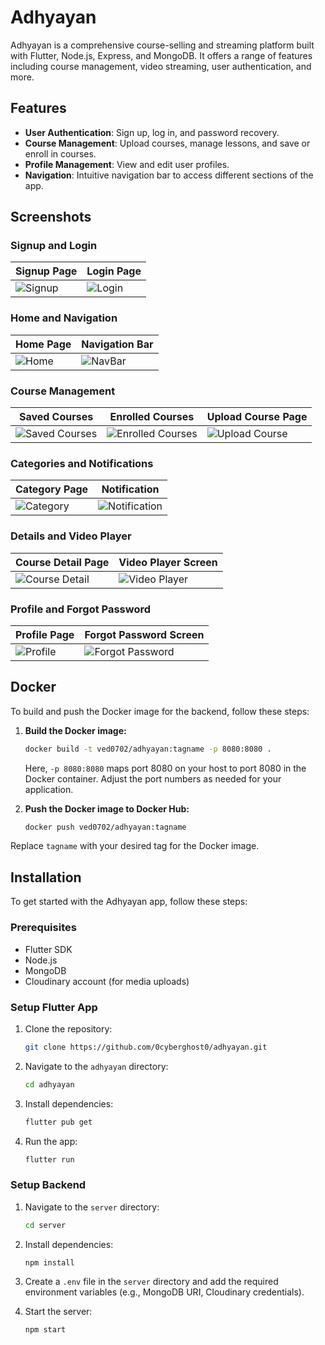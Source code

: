 # Adhyayan

Adhyayan is a comprehensive course-selling and streaming platform built with Flutter, Node.js, Express, and MongoDB. It offers a range of features including course management, video streaming, user authentication, and more.

## Features

- **User Authentication**: Sign up, log in, and password recovery.
- **Course Management**: Upload courses, manage lessons, and save or enroll in courses.
- **Profile Management**: View and edit user profiles.
- **Navigation**: Intuitive navigation bar to access different sections of the app.

## Screenshots

### Signup and Login
| Signup Page | Login Page |
|-------------|------------|
| ![Signup](https://github.com/user-attachments/assets/ea2498ae-faf8-446b-9e60-e9867a57ec24) | ![Login](https://github.com/user-attachments/assets/f283b290-fcba-40e6-a34e-deb6c3be0992) |

### Home and Navigation
| Home Page | Navigation Bar |
|-----------|----------------|
| ![Home](https://github.com/user-attachments/assets/7235495d-1412-4966-bc61-3e516e0c9e0c) | ![NavBar](https://github.com/user-attachments/assets/febb0c3e-954b-4fe6-897c-4445982446e9) |

### Course Management
| Saved Courses | Enrolled Courses | Upload Course Page |
|---------------|-------------------|--------------------|
| ![Saved Courses](https://github.com/user-attachments/assets/1ce3aee5-a6d1-4e23-8372-60814eb1b8da) | ![Enrolled Courses](https://github.com/user-attachments/assets/81dbf6c2-0682-451c-8ee8-9ad5316022b6) | ![Upload Course](https://github.com/user-attachments/assets/21d4b1b8-c2ac-40e6-8a7f-de823434b647) |

### Categories and Notifications
| Category Page | Notification |
|---------------|--------------|
| ![Category](https://github.com/user-attachments/assets/798ddca1-fa70-40de-a60d-75a3b2042839) | ![Notification](https://github.com/user-attachments/assets/fbbf409f-5920-4ec7-9dc1-3a84d2964e90) |

### Details and Video Player
| Course Detail Page | Video Player Screen |
|--------------------|---------------------|
| ![Course Detail](https://github.com/user-attachments/assets/3c392a9b-5a7b-413e-b90d-0cf2013a87e5) | ![Video Player](https://github.com/user-attachments/assets/89024ca0-b543-4c1e-a6ef-328016008230) |

### Profile and Forgot Password
| Profile Page | Forgot Password Screen |
|--------------|-------------------------|
| ![Profile](https://github.com/user-attachments/assets/1a0fff98-1925-48e8-910d-2f6e5da5e3e7) | ![Forgot Password](https://github.com/user-attachments/assets/d045a85d-2962-417c-922d-33ebd66acdcb) |

## Docker

To build and push the Docker image for the backend, follow these steps:

1. **Build the Docker image:**
    ```bash
    docker build -t ved0702/adhyayan:tagname -p 8080:8080 .
    ```

    Here, `-p 8080:8080` maps port 8080 on your host to port 8080 in the Docker container. Adjust the port numbers as needed for your application.

2. **Push the Docker image to Docker Hub:**
    ```bash
    docker push ved0702/adhyayan:tagname
    ```

Replace `tagname` with your desired tag for the Docker image.

## Installation

To get started with the Adhyayan app, follow these steps:

### Prerequisites

- Flutter SDK
- Node.js
- MongoDB
- Cloudinary account (for media uploads)

### Setup Flutter App

1. Clone the repository:
    ```bash
    git clone https://github.com/0cyberghost0/adhyayan.git
    ```

2. Navigate to the `adhyayan` directory:
    ```bash
    cd adhyayan
    ```

3. Install dependencies:
    ```bash
    flutter pub get
    ```

4. Run the app:
    ```bash
    flutter run
    ```

### Setup Backend

1. Navigate to the `server` directory:
    ```bash
    cd server
    ```

2. Install dependencies:
    ```bash
    npm install
    ```

3. Create a `.env` file in the `server` directory and add the required environment variables (e.g., MongoDB URI, Cloudinary credentials).

4. Start the server:
    ```bash
    npm start
    ```

